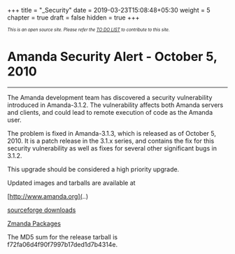 +++
title = "_Security"
date = 2019-03-23T15:08:48+05:30
weight = 5
chapter = true
draft = false
hidden = true
+++

*<sub><sub>This is an open source site. Please refer the [TO DO LIST](/to_do) to contribute to this site.</sub></sub>*

# Amanda Security Alert - October 5, 2010
---
The Amanda development team has discovered a security vulnerability introduced in Amanda-3.1.2. The vulnerability affects both Amanda servers and clients, and could lead to remote execution of code as the Amanda user.

The problem is fixed in Amanda-3.1.3, which is released as of October 5, 2010. It is a patch release in the 3.1.x series, and contains the fix for this security vulnerability as well as fixes for several other significant bugs in 3.1.2.

This upgrade should be considered a high priority upgrade.

Updated images and tarballs are available at

[http://www.amanda.org](..)

[sourceforge downloads](https://sourceforge.net/projects/amanda/files/)

[Zmanda Packages](https://www.zmanda.com/download-amanda.php)

The MD5 sum for the release tarball is f72fa06d4f90f7997b17ded1d7b4314e.